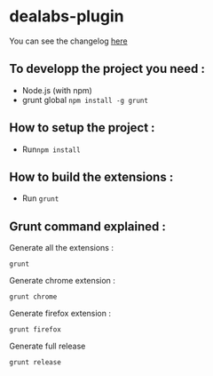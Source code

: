 # dealabs-plugin

You can see the changelog [here](https://raw.githubusercontent.com/thib3113/dealabs-extension/master/changelog.md)

To developp the project you need :
----------------------------------

 - Node.js (with npm)
 - grunt global  `npm install -g grunt` 

How to setup the project :
--------------------------

 - Run`npm install`

How to build the extensions :
-----------------------------

 - Run `grunt`

Grunt command explained :
-------------------------

Generate all the extensions :

    grunt

Generate chrome extension :

    grunt chrome
Generate firefox extension :

    grunt firefox

Generate full release

    grunt release